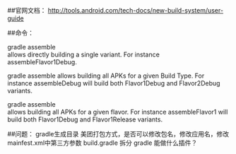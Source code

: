 ##官网文档：
http://tools.android.com/tech-docs/new-build-system/user-guide

##命令：

gradle assemble<Variant Name>    
allows directly building a single variant. For instance assembleFlavor1Debug.

gradle assemble<Build Type Name>
allows building all APKs for a given Build Type. For instance assembleDebug will build both Flavor1Debug and Flavor2Debug variants.
   
gradle assemble<Product Flavor Name>    
allows building all APKs for a given flavor. For instance assembleFlavor1 will build both Flavor1Debug and Flavor1Release variants.


##问题：
gradle生成目录
美团打包方式，是否可以修改包名，修改应用名，修改mainfest.xml中第三方参数
build.gradle 拆分
gradle 能做什么插件？ 

